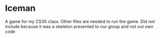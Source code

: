 # Iceman
A game for my CS30 class.
Other files are needed to run the game. Did not include because
it was a skeleton presented to our group and not out own code
